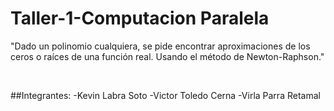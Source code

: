 # Taller-1-Computacion Paralela

"Dado un polinomio cualquiera, se pide encontrar aproximaciones de los ceros o raíces de una
función real. Usando el método de Newton-Raphson."

 <br>   
  
  ##Integrantes:
  -Kevin Labra Soto
  -Victor Toledo Cerna
  -Virla Parra Retamal
